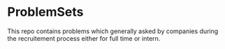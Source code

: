 # ProblemSets
This repo contains problems which generally asked by companies during the recruitement process either for full time or intern.
